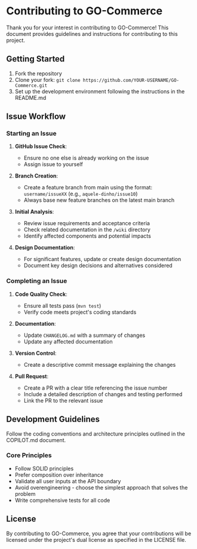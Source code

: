 # Contributing to GO-Commerce

Thank you for your interest in contributing to GO-Commerce! This document provides guidelines and instructions for contributing to this project.

## Getting Started

1. Fork the repository
2. Clone your fork: `git clone https://github.com/YOUR-USERNAME/GO-Commerce.git`
3. Set up the development environment following the instructions in the README.md

## Issue Workflow

### Starting an Issue
1. **GitHub Issue Check**:
   - Ensure no one else is already working on the issue
   - Assign issue to yourself

2. **Branch Creation**:
   - Create a feature branch from main using the format: `username/issueXX` (e.g., `aquele-dinho/issue10`)
   - Always base new feature branches on the latest main branch

3. **Initial Analysis**:
   - Review issue requirements and acceptance criteria
   - Check related documentation in the `/wiki` directory
   - Identify affected components and potential impacts

4. **Design Documentation**:
   - For significant features, update or create design documentation
   - Document key design decisions and alternatives considered

### Completing an Issue
1. **Code Quality Check**:
   - Ensure all tests pass (`mvn test`)
   - Verify code meets project's coding standards

2. **Documentation**:
   - Update `CHANGELOG.md` with a summary of changes
   - Update any affected documentation

3. **Version Control**:
   - Create a descriptive commit message explaining the changes

4. **Pull Request**:
   - Create a PR with a clear title referencing the issue number
   - Include a detailed description of changes and testing performed
   - Link the PR to the relevant issue

## Development Guidelines

Follow the coding conventions and architecture principles outlined in the COPILOT.md document.

### Core Principles
- Follow SOLID principles
- Prefer composition over inheritance
- Validate all user inputs at the API boundary
- Avoid overengineering - choose the simplest approach that solves the problem
- Write comprehensive tests for all code

## License

By contributing to GO-Commerce, you agree that your contributions will be licensed under the project's dual license as specified in the LICENSE file.
